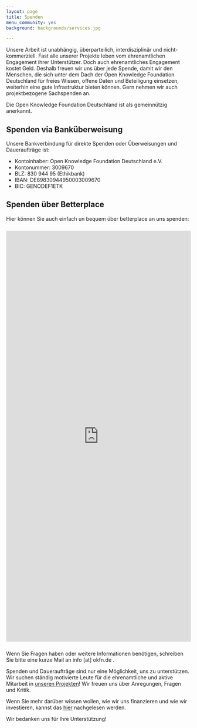 ```yaml
---
layout: page
title: Spenden
menu_community: yes
background: backgrounds/services.jpg

---
```

Unsere Arbeit ist unabhängig, überparteilich, interdisziplinär und nicht-kommerziell. Fast alle unserer Projekte leben vom ehrenamtlichen Engagement ihrer Unterstützer. Doch auch ehrenamtliches Engagement kostet Geld. Deshalb freuen wir uns über jede Spende, damit wir den Menschen, die sich unter dem Dach der Open Knowledge Foundation Deutschland für freies Wissen, offene Daten und Beteiligung einsetzen, weiterhin eine gute Infrastruktur bieten können. Gern nehmen wir auch projektbezogene Sachspenden an.

Die Open Knowledge Foundation Deutschland ist als gemeinnützig anerkannt.

## Spenden via Banküberweisung

Unsere Bankverbindung für direkte Spenden oder Überweisungen und Daueraufträge ist:

- Kontoinhaber: Open Knowledge Foundation Deutschland e.V.
- Kontonummer: 3009670
- BLZ: 830 944 95 (Ethikbank)
- IBAN: DE89830944950003009670
- BIC: GENODEF1ETK

## Spenden über Betterplace

Hier können Sie auch einfach un bequem über betterplace an uns spenden: 
<iframe width="100%" height="1120px" name="Spenden" style="border:0; padding-top:10px; padding-bottom:10px;" src="https://www.betterplace.org/de/organisations/okfde/iframe_donations/new">
  &lt;p&gt;&lt;a href="https://www.betterplace.org/de/organisations/okfde/partner_donations/new?utm_campaign=donate_btn_for_orgs&amp;#038;utm_content=okfde&amp;#038;utm_medium=external_banner&amp;#038;utm_source=orgs" target="_blank" title="Jetzt spenden mit betterplace.org!"&gt;&lt;img alt="Jetzt spenden mit betterplace.org!" height="101" src="//asset1.betterplace.org/assets/partner_widget_de-b9e7b3594d0ed53e86f32f793869d3ce.png" style="border:0px" width="160" /&gt;
&lt;/a&gt;&lt;/p&gt;
</iframe>

Wenn Sie Fragen haben oder weitere Informationen benötigen, schreiben Sie bitte eine kurze Mail an info [at] okfn.de .

Spenden und Daueraufträge sind nur eine Möglichkeit, uns zu unterstützen. Wir suchen ständig motivierte Leute für die ehrenamtliche und aktive Mitarbeit in [unseren Projekten](../projekte/)! Wir freuen uns über Anregungen, Fragen und Kritik.

Wenn Sie mehr darüber wissen wollen, wie wir uns finanzieren und wie wir investieren, kannst das [hier](../verein/) nachgelesen werden.

Wir bedanken uns für Ihre Unterstützung! 
